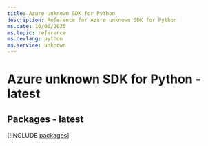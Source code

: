 ```yaml
---
title: Azure unknown SDK for Python
description: Reference for Azure unknown SDK for Python
ms.date: 10/06/2025
ms.topic: reference
ms.devlang: python
ms.service: unknown
---
```

# Azure unknown SDK for Python - latest
## Packages - latest
[!INCLUDE [packages](unknown-index.md)]